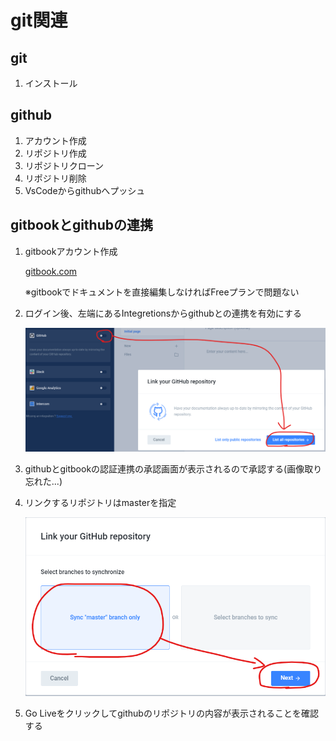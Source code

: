 # git関連

## git

1. インストール

## github

1. アカウント作成
2. リポジトリ作成
3. リポジトリクローン
4. リポジトリ削除
5. VsCodeからgithubへプッシュ

## gitbookとgithubの連携

1. gitbookアカウント作成

   [gitbook.com](https://www.gitbook.com/)

   ※gitbookでドキュメントを直接編集しなければFreeプランで問題ない

2. ログイン後、左端にあるIntegretionsからgithubとの連携を有効にする

   ![integretions](../.gitbook/assets/github_to_gitbook_01.png)

3. githubとgitbookの認証連携の承認画面が表示されるので承認する\(画像取り忘れた...\)
4. リンクするリポジトリはmasterを指定

   ![linkRepo](../.gitbook/assets/github_to_gitbook_02.png)

5. Go Liveをクリックしてgithubのリポジトリの内容が表示されることを確認する

